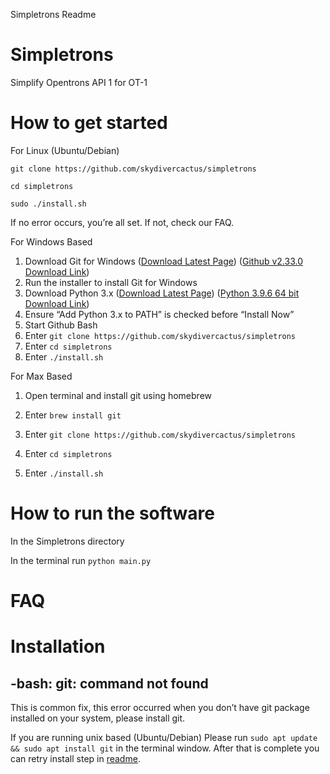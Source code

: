 Simpletrons Readme

# Simpletrons

Simplify Opentrons API 1 for OT-1

# How to get started

For Linux (Ubuntu/Debian)

`git clone https://github.com/skydivercactus/simpletrons`

`cd simpletrons`

`sudo ./install.sh`

If no error occurs, you’re all set. If not, check our FAQ.

For Windows Based

1.  Download Git for Windows ([Download Latest Page](https://gitforwindows.org/)) ([Github v2.33.0 Download Link](https://github.com/git-for-windows/git/releases/download/v2.33.0.windows.2/Git-2.33.0.2-64-bit.exe))
2.  Run the installer to install Git for Windows
3.  Download Python 3.x ([Download Latest Page](https://www.python.org/downloads/windows/)) ([Python 3.9.6 64 bit Download Link](https://www.python.org/ftp/python/3.9.6/python-3.9.6-amd64.exe))
4.  Ensure “Add Python 3.x to PATH” is checked before “Install Now”
5.  Start Github Bash
6.  Enter `git clone https://github.com/skydivercactus/simpletrons`
7.  Enter `cd simpletrons`
8.  Enter `./install.sh`

For Max Based

1.  Open terminal and install git using homebrew
    
2.  Enter `brew install git`
    
3.  Enter `git clone https://github.com/skydivercactus/simpletrons`
4.  Enter `cd simpletrons`
5.  Enter `./install.sh`

# How to run the software

In the Simpletrons directory 

In the terminal run `python main.py`

# FAQ

# Installation

## -bash: git: command not found

This is common fix, this error occurred when you don’t have git package installed on your system, please install git.

If you are running unix based (Ubuntu/Debian) Please run `sudo apt update && sudo apt install git` in the terminal window. After that is complete you can retry install step in [readme](https://github.com/skydivercactus/simpletrons/blob/master/README.md).
